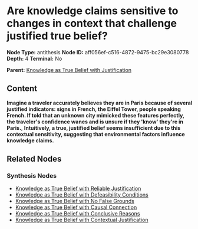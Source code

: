 # Are knowledge claims sensitive to changes in context that challenge justified true belief?

**Node Type:** antithesis
**Node ID:** aff056ef-c516-4872-9475-bc29e3080778
**Depth:** 4
**Terminal:** No

**Parent:** [Knowledge as True Belief with Justification](knowledge-as-true-belief-with-justification-synthesis-500dc0cb-fc8f-4c51-8ff7-400f9ac15c32.md)

## Content

**Imagine a traveler accurately believes they are in Paris because of several justified indicators: signs in French, the Eiffel Tower, people speaking French. If told that an unknown city mimicked these features perfectly, the traveler's confidence wanes and is unsure if they 'know' they're in Paris.**, **Intuitively, a true, justified belief seems insufficient due to this contextual sensitivity, suggesting that environmental factors influence knowledge claims.**

## Related Nodes

### Synthesis Nodes

- [Knowledge as True Belief with Reliable Justification](knowledge-as-true-belief-with-reliable-justification-synthesis-45d5f878-ae54-4c50-bfbe-0d0f50d3e948.md)
- [Knowledge as True Belief with Defeasibility Conditions](knowledge-as-true-belief-with-defeasibility-conditions-synthesis-a73e8c76-bcd1-462e-a6d1-c34416df934c.md)
- [Knowledge as True Belief with No False Grounds](knowledge-as-true-belief-with-no-false-grounds-synthesis-eb617b9a-ada2-4305-b049-6c230170969f.md)
- [Knowledge as True Belief with Causal Connection](knowledge-as-true-belief-with-causal-connection-synthesis-8ac8d58b-65ab-473d-a836-e582a6b0ea91.md)
- [Knowledge as True Belief with Conclusive Reasons](knowledge-as-true-belief-with-conclusive-reasons-synthesis-c40040f5-91be-420f-8fc4-5787ab8e86c9.md)
- [Knowledge as True Belief with Contextual Justification](knowledge-as-true-belief-with-contextual-justification-synthesis-b8251dea-d942-4337-b8dc-3f1c9eab26b4.md)
